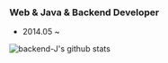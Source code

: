 ### Web & Java & Backend Developer
- 2014.05 ~ 



![backend-J's github stats](https://github-readme-stats.vercel.app/api?username=backend-j&show_icons=true&theme=radical)


